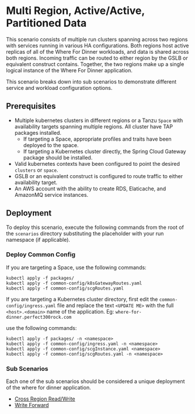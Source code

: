 # Multi Region, Active/Active, Partitioned Data


This scenario consists of multiple run clusters spanning across two regions with services running in various HA configurations.  Both regions host
active replicas of all of the Where For Dinner workloads, and data is shared across both regions.  Incoming traffic can be routed to either region
by the GSLB or equivalent construct contains.  Together, the two regions make up a single logical instance of the Where For Dinner application. 

This scenario breaks down into sub scenarios to demonstrate different service and workload configuration options.

## Prerequisites

- Multiple kubernetes clusters in different regions or a Tanzu `Space` with availability targets spanning multiple regions.  All cluster have TAP packages installed.
  - If targeting a Space, appropriate profiles and traits have been deployed to the space.
  - If targeting a Kubernetes cluster directly, the Spring Cloud Gateway package should be installed.
- Valid kubernetes contexts have been configured to point the desired `clusters` or `space`. 
- GSLB or an equivalent construct is configured to route traffic to either availability target. 
- An AWS account with the ability to create RDS, Elaticache, and AmazonMQ service instances.

## Deployment

To deploy this scenario, execute the following commands from the root of the `scenarios` directory substituting the <namepspace> placeholder with your 
run namespace (if applicable).


### Deploy Common Config

If you are targeting a Space, use the following commands:

```
kubectl apply -f packages/
kubectl apply -f common-config/k8sGatewayRoutes.yaml
kubectl apply -f common-config/scgRoutes.yaml
```

If you are targeting a Kubernetes cluster directory, first edit the `common-config/ingress.yaml` file and replace the text `<UPDATE ME>` with the full `<host>.<domain>` 
name of the application.  Eg: `where-for-dinner.perfect300rock.com`

use the following commands:

```
kubectl apply -f packages/ -n <namespace>
kubectl apply -f common-config/ingress.yaml -n <namespace>
kubectl apply -f common-config/scgInstance.yaml <namespace>
kubectl apply -f common-config/scgRoutes.yaml -n <namespace>
```

### Sub Scenarios

Each one of the sub scenarios should be considered a unique deployment of the where for dinner application.


- [Cross Region Read/Write](cross-region-read-write.md)
- [Write Forward](write-forward.md)
